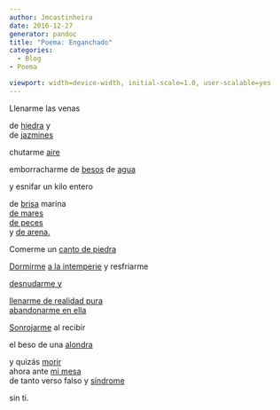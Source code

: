 ```yaml
---
author: Jmcastinheira
date: 2016-12-27
generator: pandoc
title: "Poema: Enganchado"
categories:
  - Blog
- Poema

viewport: width=device-width, initial-scale=1.0, user-scalable=yes
---
```




<div>

Llenarme las venas



<div>

de [hiedra](http://www.flickr.com/photos/tenebris/79597043/) y\
de [jazmines](http://www.flickr.com/photos/ciaochessa/1332500899/)



<div>

chutarme [aire](http://www.flickr.com/photos/ihnasio/500135350/)



<div>

emborracharme de
[besos](http://www.dalealplay.com/informaciondecontenido.php?con=63651)
de [agua](http://www.flickr.com/photos/kapuxino/360812480/)



<div>

y esnifar un kilo entero



<div>

de [brisa](http://www.flickr.com/photos/eduardo_arias/393449063/)
marina\
[de mares](http://www.flickr.com/photos/rayds/373612927/)\
[de peces](http://www.flickr.com/photos/mirando/49472775/)\
y [de arena.](http://www.flickr.com/photos/brunoat/428062326/)



<div>

Comerme un [canto de
piedra](http://www.flickr.com/photos/plateada/1244542194/)



<div>

[Dormirme](http://www.dailymotion.com/video/xy0wd_chats-paresseux) [a la
intemperie](http://www.flickr.com/photos/teepeet/332663892/) y
resfriarme



<div>

[desnudarme y](http://www.flickr.com/photos/trrrip/341660132/)



[llenarme de realidad
pura](http://zubiri.org/general/xzreview/2002/web/Garcia_XZR2002.htm)\
[abandonarme en
ella](http://www.flickr.com/photos/10308517@N04/861796957/)

<div>

[Sonrojarme](http://www.flickr.com/photos/12521589@N03/1295770845/) al
recibir



<div>

el beso de una
[alondra](http://cocn.tarifainfo.com/viajes/img200403/Alondra_ibis.jpg)



y quizás [morir](http://www.flickr.com/photos/honest/62404754/)\
ahora ante [mi
mesa](http://www.flickr.com/photos/lrealnlspejo/1732558809/)\
de tanto verso falso y
[síndrome](http://es.wikipedia.org/wiki/S%C3%ADndrome_de_abstinencia)

<div>

sin ti.



